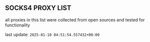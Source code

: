 ## SOCKS4 PROXY LIST

all proxies in this list were collected from open sources and tested for functionality

last update: `2025-01-10 04:51:54.557432+00:00`